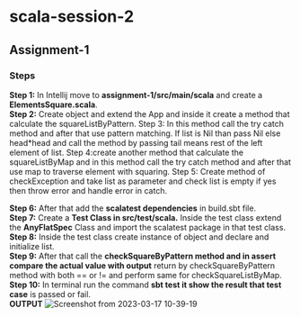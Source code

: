 # scala-session-2
## Assignment-1
### Steps 

**Step 1:** In Intellij move to **assignment-1/src/main/scala** and create a **ElementsSquare.scala**.       
**Step 2:** Create object and extend the App and inside it create a method that calculate the squareListByPattern.
Step 3: In this method call the try catch method and after that use pattern matching. If list is Nil than pass Nil else head*head and call the method by passing tail means rest of the left element of list.
Step 4:create another method that calculate the squareListByMap and in this method call the try catch method and after that use map to traverse element with squaring.
Step 5: Create method of checkException and take list as parameter and check list is empty if yes then throw error and handle error in catch.
    
**Step 6:** After that add the **scalatest dependencies** in build.sbt file.     
**Step 7:** Create a **Test Class in src/test/scala.** Inside the test class extend the **AnyFlatSpec** Class and import the scalatest package in that test class. 
**Step 8:** Inside the test class create instance of object and declare and initialize list.   
**Step 9:** After that call the **checkSquareByPattern method and in assert compare the actual value with output** return by checkSquareByPattern method with both == or != and perform same for checkSquareListByMap.
**Step 10:** In terminal run the command **sbt test it show the result that test case** is passed or fail.      
**OUTPUT**
![Screenshot from 2023-03-17 10-39-19](https://user-images.githubusercontent.com/124979629/225817894-83997bad-0e43-49dc-988a-abe3bc0f17f4.png)
